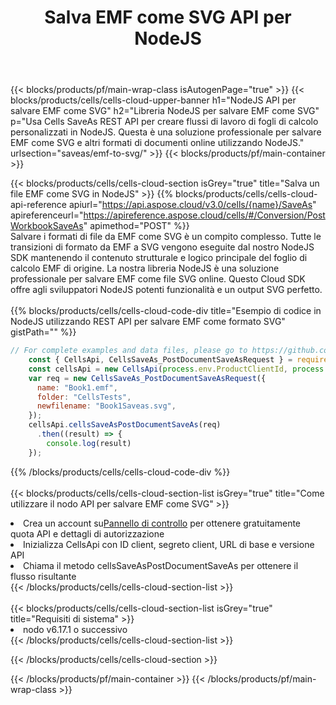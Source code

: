 ﻿---
title:  Salva EMF come SVG API per NodeJS
description:  Utilizzo di Aspose.Cells Cloud SDK for NodeJS per salvare il file in formato EMF come file in formato SVG.
url: /it/nodejs/saveas/emf-to-svg/
---
{{< blocks/products/pf/main-wrap-class isAutogenPage="true" >}}
{{< blocks/products/cells/cells-cloud-upper-banner h1="NodeJS API per salvare EMF come SVG" h2="Libreria NodeJS per salvare EMF come SVG" p="Usa Cells SaveAs REST API per creare flussi di lavoro di fogli di calcolo personalizzati in NodeJS. Questa è una soluzione professionale per salvare EMF come SVG e altri formati di documenti online utilizzando NodeJS." urlsection="saveas/emf-to-svg/" >}}
{{< blocks/products/pf/main-container >}}

{{< blocks/products/cells/cells-cloud-section isGrey="true" title="Salva un file EMF come SVG in NodeJS" >}}
{{% blocks/products/cells/cells-cloud-api-reference apiurl="https://api.aspose.cloud/v3.0/cells/{name}/SaveAs" apireferenceurl="https://apireference.aspose.cloud/cells/#/Conversion/PostWorkbookSaveAs" apimethod="POST" %}}
<br/>
Salvare i formati di file da EMF come SVG è un compito complesso. Tutte le transizioni di formato da EMF a SVG vengono eseguite dal nostro NodeJS SDK mantenendo il contenuto strutturale e logico principale del foglio di calcolo EMF di origine. La nostra libreria NodeJS è una soluzione professionale per salvare EMF come file SVG online. Questo Cloud SDK offre agli sviluppatori NodeJS potenti funzionalità e un output SVG perfetto.
<br/>
<br/>
{{% blocks/products/cells/cells-cloud-code-div title="Esempio di codice in NodeJS utilizzando REST API per salvare EMF come formato SVG" gistPath="" %}}
  
```js
// For complete examples and data files, please go to https://github.com/aspose-cells-cloud/aspose-cells-cloud-node/
    const { CellsApi, CellsSaveAs_PostDocumentSaveAsRequest } = require("asposecellscloud");
    const cellsApi = new CellsApi(process.env.ProductClientId, process.env.ProductClientSecret);
    var req = new CellsSaveAs_PostDocumentSaveAsRequest({
      name: "Book1.emf",
      folder: "CellsTests",
      newfilename: "Book1Saveas.svg",
    });
    cellsApi.cellsSaveAsPostDocumentSaveAs(req)
      .then((result) => {
        console.log(result)
    });
```
  
{{% /blocks/products/cells/cells-cloud-code-div %}}
<br/>
<br/>
{{< blocks/products/cells/cells-cloud-section-list isGrey="true" title="Come utilizzare il nodo API per salvare EMF come SVG" >}}
<li> Crea un account su<a href="https://dashboard.aspose.cloud/">Pannello di controllo</a> per ottenere gratuitamente quota API e dettagli di autorizzazione</li>
<li>Inizializza CellsApi con ID client, segreto client, URL di base e versione API</li>
<li>Chiama il metodo cellsSaveAsPostDocumentSaveAs per ottenere il flusso risultante</li>
{{< /blocks/products/cells/cells-cloud-section-list >}}
<br/>
<br/>
{{< blocks/products/cells/cells-cloud-section-list isGrey="true" title="Requisiti di sistema" >}}
<li>nodo v6.17.1 o successivo</li>
{{< /blocks/products/cells/cells-cloud-section-list >}}

{{< /blocks/products/cells/cells-cloud-section >}}

{{< /blocks/products/pf/main-container >}}
{{< /blocks/products/pf/main-wrap-class >}}
